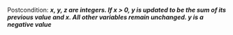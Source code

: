Postcondition: ***x, y, z are integers. If x > 0, y is updated to be the sum of its previous value and x. All other variables remain unchanged. y is a negative value***